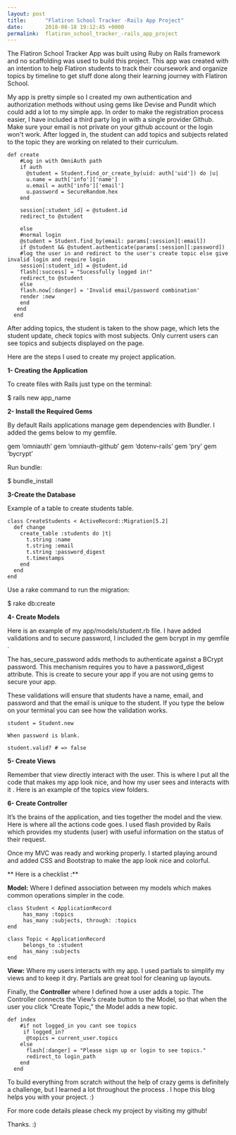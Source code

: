 ```yaml
---
layout: post
title:      "Flatiron School Tracker -Rails App Project"
date:       2018-08-18 19:12:45 +0000
permalink:  flatiron_school_tracker_-rails_app_project
---
```


The Flatiron School Tracker App was built using Ruby on Rails framework and no scaffolding was used to build this project. This app was created with an intention to help Flatiron students to track their coursework and organize topics by timeline to get stuff done along their learning journey with Flatiron School.

My app is pretty simple so I created my own authentication and authorization methods without using gems like Devise and Pundit which could add a lot to my simple app. In order to make the registration process easier, I have included a third party log in with a single provider Github. Make sure your email is not private on your github account or the login won't work. After logged in, the student can add topics and subjects related to the topic they are working on related to their curriculum.

```
def create
    #Log in with OmniAuth path
    if auth
      @student = Student.find_or_create_by(uid: auth['uid']) do |u|
      u.name = auth['info']['name']
      u.email = auth['info']['email']
      u.password = SecureRandom.hex
    end

    session[:student_id] = @student.id
    redirect_to @student

    else
    #normal login
    @student = Student.find_by(email: params[:session][:email])
    if @student && @student.authenticate(params[:session][:password])
    #log the user in and redirect to the user's create topic else give invalid login and require login
    session[:student_id] = @student.id
    flash[:success] = "Sucessfully logged in!"
    redirect_to @student
    else
    flash.now[:danger] = 'Invalid email/password combination'
    render :new
    end
   end
  end
```

After adding topics, the student is taken to the show page, which lets the student update, check topics with most subjects. Only current users can see topics and subjects displayed on the page.

Here are the steps I used to create my project application.

**1- Creating the Application**

To create files with Rails just type on the terminal:

$ rails new app_name

**2- Install the Required Gems**

By default Rails applications manage gem dependencies with Bundler. I added the gems below to my gemfile.

gem ‘omniauth’
gem ‘omniauth-github’
gem ‘dotenv-rails’
gem ‘pry’
gem ‘bycrypt’

Run bundle:

$ bundle_install

**3-Create the Database**

Example of a table to create students table.

```
class CreateStudents < ActiveRecord::Migration[5.2]
  def change
    create_table :students do |t|
      t.string :name
      t.string :email
      t.string :password_digest
      t.timestamps
    end
  end
end
```


Use a rake command to run the migration:

$ rake db:create

**4- Create Models**

Here is an example of my app/models/student.rb file. I have added validations and to secure password, I included the gem bcrypt in my gemfile .

The has_secure_password adds methods to authenticate against a BCrypt password. This mechanism requires you to have a password_digest attribute. This is create to secure your app if you are not using gems to secure your app.


These validations will ensure that students have a name, email, and password and that the email is unique to the student. If you type the below on your terminal you can see how the validation works.

```
student = Student.new

When password is blank.

student.valid? # => false
```

**5- Create Views**

Remember that view directly interact with the user. This is where I put all the code that makes my app look nice, and how my user sees and interacts with it . Here is an example of the topics view folders.


**6- Create Controller**

It’s the brains of the application, and ties together the model and the view. Here is where all the actions code goes. I used flash provided by Rails which provides my students (user) with useful information on the status of their request.


Once my MVC was ready and working properly. I started playing around and added CSS and Bootstrap to make the app look nice and colorful.

**
Here is a checklist :**

**Model:** Where I defined association between my models which makes common operations simpler in the code.

```
class Student < ApplicationRecord
     has_many :topics
     has_many :subjects, through: :topics
end

class Topic < ApplicationRecord
     belongs_to :student
     has_many :subjects
end

```

**View:** Where my users interacts with my app. I used partials to simplify my views and to keep it  dry. Partials are  great tool for cleaning up layouts.


Finally, the **Controller** where I defined how a user adds a topic. The Controller connects the View’s create button to the Model, so that when the user you click “Create Topic,” the Model adds a new topic.

```
def index
    #if not logged_in you cant see topics
     if logged_in?
      @topics = current_user.topics
    else
      flash[:danger] = "Please sign up or login to see topics."
      redirect_to login_path
    end
  end
```

To build everything from scratch without the help of crazy gems is definitely a challenge, but I learned a lot throughout the process . I hope this blog helps you with your project.  :)


For more code details please check my project by visiting my github!

Thanks. :)
